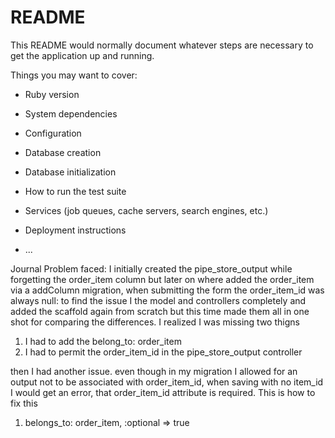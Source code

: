 # README

This README would normally document whatever steps are necessary to get the
application up and running.

Things you may want to cover:

* Ruby version

* System dependencies

* Configuration

* Database creation

* Database initialization

* How to run the test suite

* Services (job queues, cache servers, search engines, etc.)

* Deployment instructions

* ...

Journal
Problem faced: I initially created the pipe_store_output while forgetting the order_item column but later on where added the order_item via a addColumn migration, when submitting the form the order_item_id was always null: to find the issue I the model and controllers completely and added the scaffold again from scratch but this time made them all in one shot for comparing the differences. I realized I was missing two thigns
1. I had to add the belong_to: order_item
2. I had to permit the order_item_id in the pipe_store_output controller

then I had another issue. even though in my migration I allowed for an output not to be associated with order_item_id, when saving with no item_id I would get an error, that order_item_id attribute is required. This is how to fix this
1. belongs_to: order_item, :optional => true